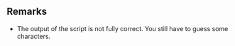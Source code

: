 ## Remarks

- The output of the script is not fully correct. You still have to guess some characters.
